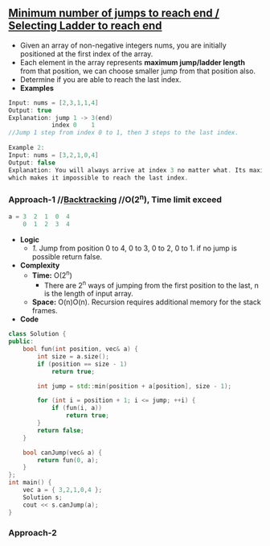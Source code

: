 ## [Minimum number of jumps to reach end / Selecting Ladder to reach end](https://leetcode.com/problems/jump-game/)
- Given an array of non-negative integers nums, you are initially positioned at the first index of the array.
- Each element in the array represents **maximum jump/ladder length** from that position, we can choose smaller jump from that position also.
- Determine if you are able to reach the last index.
- **Examples**
```c
Input: nums = [2,3,1,1,4]
Output: true
Explanation: jump 1 -> 3(end)  
            index 0    1          
//Jump 1 step from index 0 to 1, then 3 steps to the last index.
  
Example 2:
Input: nums = [3,2,1,0,4]
Output: false
Explanation: You will always arrive at index 3 no matter what. Its maximum jump length is 0, 
which makes it impossible to reach the last index.
```

### Approach-1  //[Backtracking](/DS_Questions/Algorithms)  //O(2<sup>n</sup>), Time limit exceed
```c
a = 3  2  1  0  4
    0  1  2  3  4
```
- **Logic**
  - _1._ Jump from position 0 to 4, 0 to 3, 0 to 2, 0 to 1. if no jump is possible return false.
- **Complexity**
  - **Time:** O(2<sup>n</sup>)
    -  There are 2<sup>n</sup> ways of jumping from the first position to the last, n is the length of input array.
  - **Space:** O(n)O(n). Recursion requires additional memory for the stack frames.
- **Code** 
```c++
class Solution {
public:
    bool fun(int position, vec& a) {
        int size = a.size();
        if (position == size - 1)
            return true;

        int jump = std::min(position + a[position], size - 1);

        for (int i = position + 1; i <= jump; ++i) {
            if (fun(i, a))
                return true;
        }
        return false;
    }

    bool canJump(vec& a) {
        return fun(0, a);
    }
};
int main() {
    vec a = { 3,2,1,0,4 };
    Solution s;
    cout << s.canJump(a);
}
```

 ### Approach-2
